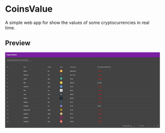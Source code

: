 # CoinsValue

A simple web app for show the values of some cryptocurrencies
in real time.

## Preview
![Image text](https://github.com/rcomas91/CoinMarket/blob/main/CoinMarket.jpg)
